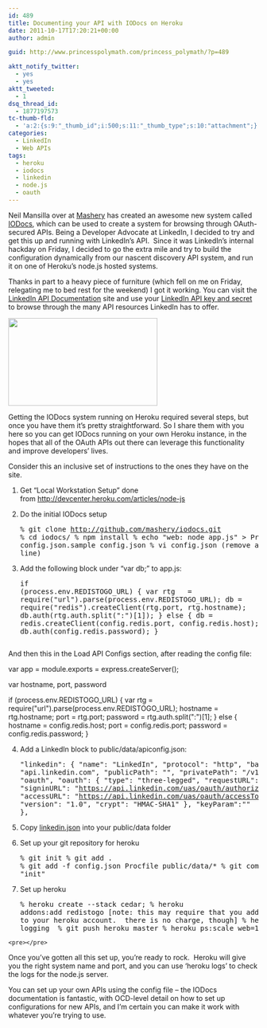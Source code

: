 ```yaml
---
id: 489
title: Documenting your API with IODocs on Heroku
date: 2011-10-17T17:20:21+00:00
author: admin

guid: http://www.princesspolymath.com/princess_polymath/?p=489

aktt_notify_twitter:
  - yes
  - yes
aktt_tweeted:
  - 1
dsq_thread_id:
  - 1877197573
tc-thumb-fld:
  - 'a:2:{s:9:"_thumb_id";i:500;s:11:"_thumb_type";s:10:"attachment";}'
categories:
  - LinkedIn
  - Web APIs
tags:
  - heroku
  - iodocs
  - linkedin
  - node.js
  - oauth
---
```

Neil Mansilla over at [Mashery](http://www.mashery.com) has created an awesome new system called [IODocs](https://github.com/mashery/iodocs), which can be used to create a system for browsing through OAuth-secured APIs. Being a Developer Advocate at LinkedIn, I decided to try and get this up and running with LinkedIn&#8217;s API.  Since it was LinkedIn&#8217;s internal hackday on Friday, I decided to go the extra mile and try to build the configuration dynamically from our nascent discovery API system, and run it on one of Heroku&#8217;s node.js hosted systems.

Thanks in part to a heavy piece of furniture (which fell on me on Friday, relegating me to bed rest for the weekend) I got it working. You can visit the [LinkedIn API Documentation](http://electric-meadow-1119.herokuapp.com/linkedin) site and use your [LinkedIn API key and secret](https://www.linkedin.com/secure/developer) to browse through the many API resources LinkedIn has to offer.

<a href="http://www.princesspolymath.com/princess_polymath/wp-content/uploads/2011/10/companies.png" class="grouped_elements" rel="tc-fancybox-group489"><img class="alignnone size-medium wp-image-500" title="companies" src="http://www.princesspolymath.com/princess_polymath/wp-content/uploads/2011/10/companies-300x176.png" alt="" width="300" height="176" srcset="http://www.princesspolymath.com/princess_polymath/wp-content/uploads/2011/10/companies-300x176.png 300w, http://www.princesspolymath.com/princess_polymath/wp-content/uploads/2011/10/companies.png 1008w" sizes="(max-width: 300px) 100vw, 300px" /></a>

Getting the IODocs system running on Heroku required several steps, but once you have them it&#8217;s pretty straightforward. So I share them with you here so you can get IODocs running on your own Heroku instance, in the hopes that all of the OAuth APIs out there can leverage this functionality and improve developers&#8217; lives.

Consider this an inclusive set of instructions to the ones they have on the site.

  1. Get &#8220;Local Workstation Setup&#8221; done from <http://devcenter.heroku.com/articles/node-js>
  2. Do the initial IODocs setup 
    <pre>% git clone http://github.com/mashery/iodocs.git
% cd iodocs/
% npm install
% echo "web: node app.js" &gt; Procfile
% cp config.json.sample config.json
% vi config.json (remove address line)</pre>

  3. Add the following block under &#8220;var db;&#8221; to app.js: 
    <pre>if (process.env.REDISTOGO_URL) {
   var rtg   = require("url").parse(process.env.REDISTOGO_URL);
   db = require("redis").createClient(rtg.port, rtg.hostname);
   db.auth(rtg.auth.split(":")[1]);
} else {
   db = redis.createClient(config.redis.port, config.redis.host);
   db.auth(config.redis.password);
}

And then this in the Load API Configs section, after reading the config file:

var app = module.exports = express.createServer();

var hostname, port, password

if (process.env.REDISTOGO_URL) {
    var rtg   = require("url").parse(process.env.REDISTOGO_URL);
    hostname = rtg.hostname;
    port = rtg.port;
    password = rtg.auth.split(":")[1];
} else {
    hostname = config.redis.host;
    port = config.redis.port;
    password = config.redis.password;
}


</pre>

  4. Add a LinkedIn block to public/data/apiconfig.json: 
    <pre>"linkedin": {
   "name": "LinkedIn",
   "protocol": "http",
   "baseURL": "api.linkedin.com",
   "publicPath": "",
   "privatePath": "/v1",
   "auth": "oauth",
   "oauth": {
      "type": "three-legged",
      "requestURL": "https://api.linkedin.com/uas/oauth/requestToken",
      "signinURL": "https://api.linkedin.com/uas/oauth/authorize?oauth_token=",
      "accessURL": "https://api.linkedin.com/uas/oauth/accessToken",
      "version": "1.0",
      "crypt": "HMAC-SHA1"
   },
   "keyParam":""
 },</pre>

  5. Copy [linkedin.json](http://www.princesspolymath.com/linkedin.json) into your public/data folder
  6. Set up your git repository for heroku 
    <pre>% git init
% git add .
% git add -f config.json Procfile public/data/*
% git commit -m "init"</pre>

  7. Set up heroku 
    <pre>% heroku create --stack cedar;
% heroku addons:add redistogo [note: this may require that you add a credit card to your heroku account.  there is no charge, though]
% heroku addons:add logging 
% git push heroku master
% heroku ps:scale web=1</pre>
    
    <pre></pre>

Once you&#8217;ve gotten all this set up, you&#8217;re ready to rock.  Heroku will give you the right system name and port, and you can use &#8216;heroku logs&#8217; to check the logs for the node.js server.

You can set up your own APIs using the config file &#8211; the IODocs documentation is fantastic, with OCD-level detail on how to set up configurations for new APIs, and I&#8217;m certain you can make it work with whatever you&#8217;re trying to use.

&nbsp;